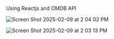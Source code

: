 Using Reactjs and OMDB API

![Screen Shot 2025-02-09 at 2 04 02 PM](https://github.com/user-attachments/assets/5d44a171-65a0-4dc0-bdf8-00493ef549b5)


![Screen Shot 2025-02-09 at 2 03 13 PM](https://github.com/user-attachments/assets/f8ced49c-ba18-43f4-a80c-08df1c4e1d5e)
